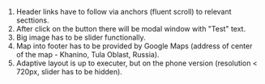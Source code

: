 1. Header links have to follow via anchors (fluent scroll) to relevant secttions.
2. After click on the button there will be modal window with "Test" text.
3. Big image has to be slider functionally.
4. Map into footer has to be provided by Google Maps (address of center of the map - Khanino, Tula Oblast, Russia).
5. Adaptive layout is up to executer, but on the phone version (resolution < 720px, slider has to be hidden).
